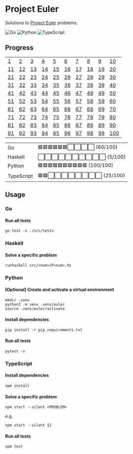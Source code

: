 # Project Euler

Solutions to [Project Euler](https://projecteuler.net) problems.

![Go](https://github.com/sunilbpandey/project-euler/actions/workflows/go.yml/badge.svg)
![Python](https://github.com/sunilbpandey/project-euler/actions/workflows/python.yml/badge.svg)
![TypeScript](https://github.com/sunilbpandey/project-euler/actions/workflows/typescript.yml/badge.svg)

## Progress

|               |               |               |               |               |               |               |               |               |                |
| ------------- | ------------- | ------------- | ------------- | ------------- | ------------- | ------------- | ------------- | ------------- | -------------- |
| [1](src/001)  | [2](src/002)  | [3](src/003)  | [4](src/004)  | [5](src/005)  | [6](src/006)  | [7](src/007)  | [8](src/008)  | [9](src/009)  | [10](src/010)  |
| [11](src/011) | [12](src/012) | [13](src/013) | [14](src/014) | [15](src/015) | [16](src/016) | [17](src/017) | [18](src/018) | [19](src/019) | [20](src/020)  |
| [21](src/021) | [22](src/022) | [23](src/023) | [24](src/024) | [25](src/025) | [26](src/026) | [27](src/027) | [28](src/028) | [29](src/029) | [30](src/030)  |
| [31](src/031) | [32](src/032) | [33](src/033) | [34](src/034) | [35](src/035) | [36](src/036) | [37](src/037) | [38](src/038) | [39](src/039) | [40](src/040)  |
| [41](src/041) | [42](src/042) | [43](src/043) | [44](src/044) | [45](src/045) | [46](src/046) | [47](src/047) | [48](src/048) | [49](src/049) | [50](src/050)  |
| [51](src/051) | [52](src/052) | [53](src/053) | [54](src/054) | [55](src/055) | [56](src/056) | [57](src/057) | [58](src/058) | [59](src/059) | [60](src/060)  |
| [61](src/061) | [62](src/062) | [63](src/063) | [64](src/064) | [65](src/065) | [66](src/066) | [67](src/067) | [68](src/068) | [69](src/069) | [70](src/070)  |
| [71](src/071) | [72](src/072) | [73](src/073) | [74](src/074) | [75](src/075) | [76](src/076) | [77](src/077) | [78](src/078) | [79](src/079) | [80](src/080)  |
| [81](src/081) | [82](src/082) | [83](src/083) | [84](src/084) | [85](src/085) | [86](src/086) | [87](src/087) | [88](src/088) | [89](src/089) | [90](src/090)  |
| [91](src/091) | [92](src/092) | [93](src/093) | [94](src/094) | [95](src/095) | [96](src/096) | [97](src/097) | [98](src/098) | [99](src/099) | [100](src/100) |

|            |                                       |
| ---------- | ------------------------------------- |
| Go         | 🟩🟩🟩🟩🟩🟩⬜️⬜️⬜️⬜️ (60/100)   |
| Haskell    | ⬜️⬜️⬜️⬜️⬜️⬜️⬜️⬜️⬜️⬜️ (5/100)   |
| Python     | 🟩🟩🟩🟩🟩🟩🟩🟩🟩🟩 (100/100)        |
| TypeScript | 🟩🟩⬜️⬜️⬜️⬜️⬜️⬜️⬜️⬜️ (25/100) |

## Usage

### Go

#### Run all tests

```
go test -v ./src/tests
```

### Haskell

#### Solve a specific problem

```
runhaskell src/<num>/P<num>.hs
```

### Python

#### [Optional] Create and activate a virtual environment

```
mkdir .venv
python3 -m venv .venv/euler
source .venv/euler/activate
```

#### Install dependencies

```
pip install -r pip_requirements.txt
```

#### Run all tests

```
pytest -v
```

### TypeScript

#### Install dependencies

```
npm install
```

#### Solve a specific problem

```
npm start --silent <PROBLEM>
```

e.g.

```
npm start --silent 12
```

#### Run all tests

```
npm test
```
